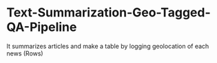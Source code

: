 # Text-Summarization-Geo-Tagged-QA-Pipeline
It summarizes articles and make a table by logging geolocation of each news (Rows)
